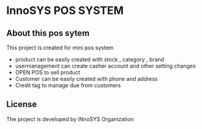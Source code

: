 <h1> InnoSYS POS SYSTEM </h1>

## About this pos sytem
This project is created for mini pos system

- product can be easily created with stock , category , brand
- usermanagement can create casher account and other setting changes
- OPEN POS to sell product
- Customer can be easily created with phone and address
- Credit tag to manage due from customers

## License

The project is developed by iNnoSYS Organization 
